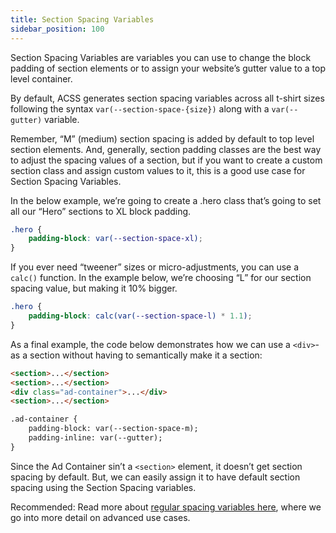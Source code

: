 ```yaml
---
title: Section Spacing Variables
sidebar_position: 100
---
```


Section Spacing Variables are variables you can use to change the block padding of section elements or to assign your website’s gutter value to a top level container.

By default, ACSS generates section spacing variables across all t-shirt sizes following the syntax `var(--section-space-{size})` along with a `var(--gutter)` variable.

Remember, “M” (medium) section spacing is added by default to top level section elements. And, generally, section padding classes are the best way to adjust the spacing values of a section, but if you want to create a custom section class and assign custom values to it, this is a good use case for Section Spacing Variables.

In the below example, we’re going to create a .hero class that’s going to set all our “Hero” sections to XL block padding.

```SCSS
.hero {
    padding-block: var(--section-space-xl);
}
```

If you ever need “tweener” sizes or micro-adjustments, you can use a `calc()` function. In the example below, we’re choosing “L” for our section spacing value, but making it 10% bigger.

```SCSS
.hero {
    padding-block: calc(var(--section-space-l) * 1.1);
}
```

As a final example, the code below demonstrates how we can use a `<div>`- as a section without having to semantically make it a section:

```HTML
<section>...</section>
<section>...</section>
<div class="ad-container">...</div>
<section>...</section>

.ad-container {
    padding-block: var(--section-space-m);
    padding-inline: var(--gutter);
}
```

Since the Ad Container sin’t a `<section>` element, it doesn’t get section spacing by default. But, we can easily assign it to have default section spacing using the Section Spacing variables.

Recommended: Read more about [regular spacing variables here](../spacing/spacing-variables.md), where we go into more detail on advanced use cases.
